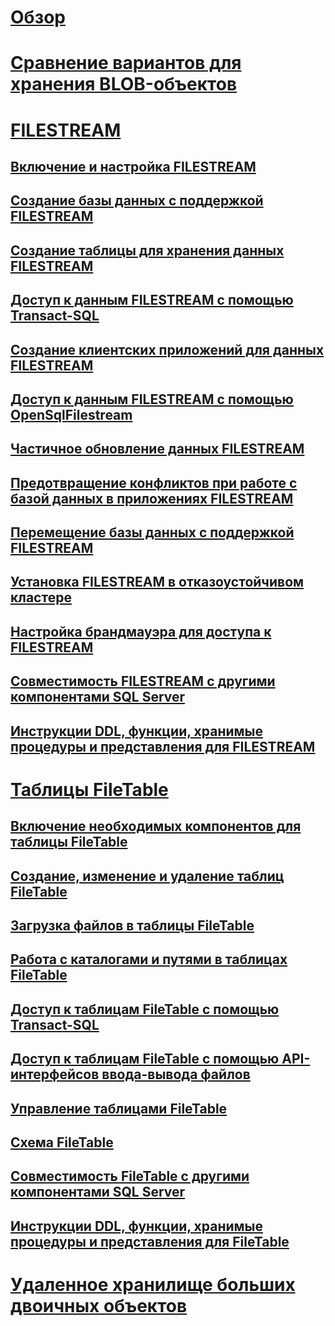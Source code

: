 # [Обзор](binary-large-object-blob-data-sql-server.md)  
# [Сравнение вариантов для хранения BLOB-объектов](compare-options-for-storing-blobs-sql-server.md)  
# [FILESTREAM](filestream-sql-server.md)  
## [Включение и настройка FILESTREAM](enable-and-configure-filestream.md)  
## [Создание базы данных с поддержкой FILESTREAM](create-a-filestream-enabled-database.md)  
## [Создание таблицы для хранения данных FILESTREAM](create-a-table-for-storing-filestream-data.md)  
## [Доступ к данным FILESTREAM с помощью Transact-SQL](access-filestream-data-with-transact-sql.md)  
## [Создание клиентских приложений для данных FILESTREAM](create-client-applications-for-filestream-data.md)  
## [Доступ к данным FILESTREAM с помощью OpenSqlFilestream](access-filestream-data-with-opensqlfilestream.md)  
## [Частичное обновление данных FILESTREAM](make-partial-updates-to-filestream-data.md)  
## [Предотвращение конфликтов при работе с базой данных в приложениях FILESTREAM](avoid-conflicts-with-database-operations-in-filestream-applications.md)  
## [Перемещение базы данных с поддержкой FILESTREAM](move-a-filestream-enabled-database.md)  
## [Установка FILESTREAM в отказоустойчивом кластере](set-up-filestream-on-a-failover-cluster.md)  
## [Настройка брандмауэра для доступа к FILESTREAM](configure-a-firewall-for-filestream-access.md)  
## [Совместимость FILESTREAM с другими компонентами SQL Server](filestream-compatibility-with-other-sql-server-features.md)  
## [Инструкции DDL, функции, хранимые процедуры и представления для FILESTREAM](filestream-ddl-functions-stored-procedures-and-views.md)  
# [Таблицы FileTable](filetables-sql-server.md)  
## [Включение необходимых компонентов для таблицы FileTable](enable-the-prerequisites-for-filetable.md)  
## [Создание, изменение и удаление таблиц FileTable](create-alter-and-drop-filetables.md)  
## [Загрузка файлов в таблицы FileTable](load-files-into-filetables.md)  
## [Работа с каталогами и путями в таблицах FileTable](work-with-directories-and-paths-in-filetables.md)  
## [Доступ к таблицам FileTable с помощью Transact-SQL](access-filetables-with-transact-sql.md)  
## [Доступ к таблицам FileTable с помощью API-интерфейсов ввода-вывода файлов](access-filetables-with-file-input-output-apis.md)  
## [Управление таблицами FileTable](manage-filetables.md)  
## [Схема FileTable](filetable-schema.md)  
## [Совместимость FileTable с другими компонентами SQL Server](filetable-compatibility-with-other-sql-server-features.md)  
## [Инструкции DDL, функции, хранимые процедуры и представления для FileTable](filetable-ddl-functions-stored-procedures-and-views.md)  
# [Удаленное хранилище больших двоичных объектов](remote-blob-store-rbs-sql-server.md)  

